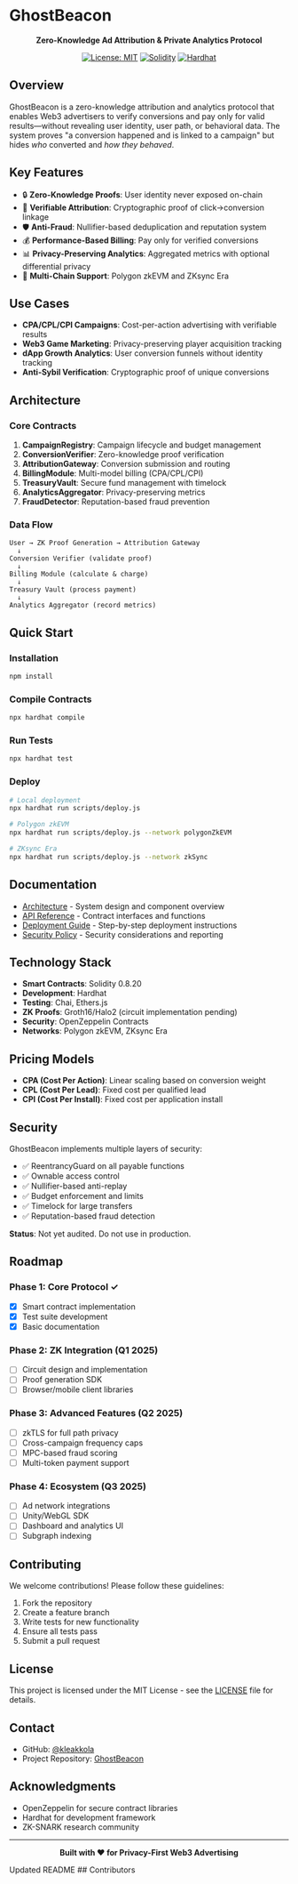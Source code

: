 # GhostBeacon

<div align="center">

**Zero-Knowledge Ad Attribution & Private Analytics Protocol**

[![License: MIT](https://img.shields.io/badge/License-MIT-yellow.svg)](https://opensource.org/licenses/MIT)
[![Solidity](https://img.shields.io/badge/Solidity-0.8.20-blue)](https://soliditylang.org/)
[![Hardhat](https://img.shields.io/badge/Built%20with-Hardhat-yellow)](https://hardhat.org/)

</div>

## Overview

GhostBeacon is a zero-knowledge attribution and analytics protocol that enables Web3 advertisers to verify conversions and pay only for valid results—without revealing user identity, user path, or behavioral data. The system proves "a conversion happened and is linked to a campaign" but hides *who* converted and *how they behaved*.

## Key Features

- 🔒 **Zero-Knowledge Proofs**: User identity never exposed on-chain
- 🎯 **Verifiable Attribution**: Cryptographic proof of click→conversion linkage
- 🛡️ **Anti-Fraud**: Nullifier-based deduplication and reputation system
- 💰 **Performance-Based Billing**: Pay only for verified conversions
- 📊 **Privacy-Preserving Analytics**: Aggregated metrics with optional differential privacy
- 🔗 **Multi-Chain Support**: Polygon zkEVM and ZKsync Era

## Use Cases

- **CPA/CPL/CPI Campaigns**: Cost-per-action advertising with verifiable results
- **Web3 Game Marketing**: Privacy-preserving player acquisition tracking
- **dApp Growth Analytics**: User conversion funnels without identity tracking
- **Anti-Sybil Verification**: Cryptographic proof of unique conversions

## Architecture

### Core Contracts

1. **CampaignRegistry**: Campaign lifecycle and budget management
2. **ConversionVerifier**: Zero-knowledge proof verification
3. **AttributionGateway**: Conversion submission and routing
4. **BillingModule**: Multi-model billing (CPA/CPL/CPI)
5. **TreasuryVault**: Secure fund management with timelock
6. **AnalyticsAggregator**: Privacy-preserving metrics
7. **FraudDetector**: Reputation-based fraud prevention

### Data Flow

```
User → ZK Proof Generation → Attribution Gateway
  ↓
Conversion Verifier (validate proof)
  ↓
Billing Module (calculate & charge)
  ↓
Treasury Vault (process payment)
  ↓
Analytics Aggregator (record metrics)
```

## Quick Start

### Installation

```bash
npm install
```

### Compile Contracts

```bash
npx hardhat compile
```

### Run Tests

```bash
npx hardhat test
```

### Deploy

```bash
# Local deployment
npx hardhat run scripts/deploy.js

# Polygon zkEVM
npx hardhat run scripts/deploy.js --network polygonZkEVM

# ZKsync Era
npx hardhat run scripts/deploy.js --network zkSync
```

## Documentation

- [Architecture](docs/ARCHITECTURE.md) - System design and component overview
- [API Reference](docs/API.md) - Contract interfaces and functions
- [Deployment Guide](docs/DEPLOYMENT.md) - Step-by-step deployment instructions
- [Security Policy](docs/SECURITY.md) - Security considerations and reporting

## Technology Stack

- **Smart Contracts**: Solidity 0.8.20
- **Development**: Hardhat
- **Testing**: Chai, Ethers.js
- **ZK Proofs**: Groth16/Halo2 (circuit implementation pending)
- **Security**: OpenZeppelin Contracts
- **Networks**: Polygon zkEVM, ZKsync Era

## Pricing Models

- **CPA (Cost Per Action)**: Linear scaling based on conversion weight
- **CPL (Cost Per Lead)**: Fixed cost per qualified lead
- **CPI (Cost Per Install)**: Fixed cost per application install

## Security

GhostBeacon implements multiple layers of security:

- ✅ ReentrancyGuard on all payable functions
- ✅ Ownable access control
- ✅ Nullifier-based anti-replay
- ✅ Budget enforcement and limits
- ✅ Timelock for large transfers
- ✅ Reputation-based fraud detection

**Status**: Not yet audited. Do not use in production.

## Roadmap

### Phase 1: Core Protocol ✓
- [x] Smart contract implementation
- [x] Test suite development
- [x] Basic documentation

### Phase 2: ZK Integration (Q1 2025)
- [ ] Circuit design and implementation
- [ ] Proof generation SDK
- [ ] Browser/mobile client libraries

### Phase 3: Advanced Features (Q2 2025)
- [ ] zkTLS for full path privacy
- [ ] Cross-campaign frequency caps
- [ ] MPC-based fraud scoring
- [ ] Multi-token payment support

### Phase 4: Ecosystem (Q3 2025)
- [ ] Ad network integrations
- [ ] Unity/WebGL SDK
- [ ] Dashboard and analytics UI
- [ ] Subgraph indexing

## Contributing

We welcome contributions! Please follow these guidelines:

1. Fork the repository
2. Create a feature branch
3. Write tests for new functionality
4. Ensure all tests pass
5. Submit a pull request

## License

This project is licensed under the MIT License - see the [LICENSE](LICENSE) file for details.

## Contact

- GitHub: [@kleakkola](https://github.com/kleakkola)
- Project Repository: [GhostBeacon](https://github.com/kleakkola/GhostBeacon)

## Acknowledgments

- OpenZeppelin for secure contract libraries
- Hardhat for development framework
- ZK-SNARK research community

---

<div align="center">

**Built with ❤️ for Privacy-First Web3 Advertising**

</div>
Updated README
## Contributors

